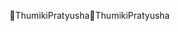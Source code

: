 ThumikiPratyusha                                      T h u m i k i P r a t y u s h a                                                                           